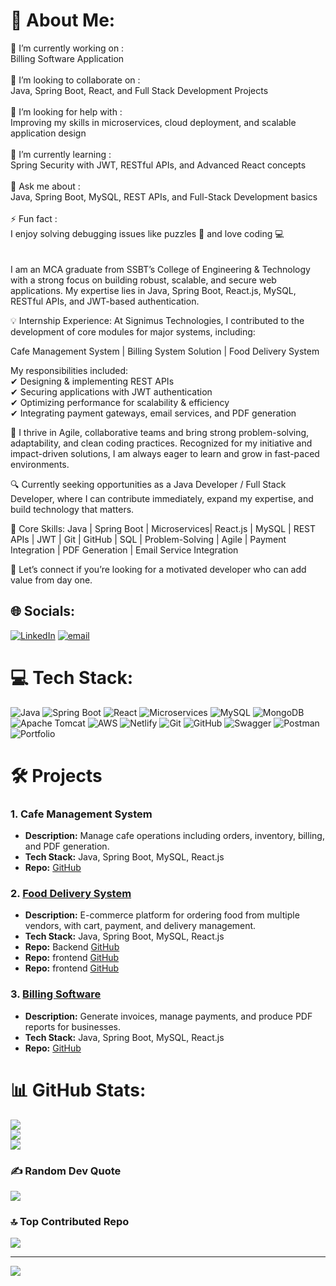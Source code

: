 # 💫 About Me:
🔭 I’m currently working on :<br>Billing Software Application <br><br>👯 I’m looking to collaborate on :<br>Java, Spring Boot, React, and Full Stack Development Projects<br><br>🤝 I’m looking for help with :<br>Improving my skills in microservices, cloud deployment, and scalable application design<br><br>🌱 I’m currently learning :<br>Spring Security with JWT, RESTful APIs, and Advanced React concepts<br><br>💬 Ask me about :<br>Java, Spring Boot, MySQL, REST APIs, and Full-Stack Development basics<br><br>⚡ Fun fact :<br>I enjoy solving debugging issues like puzzles 🧩 and love coding 💻<br><br>     
I am an MCA graduate from SSBT’s College of Engineering & Technology with a strong focus on building robust, scalable, and secure web applications. My expertise lies in Java, Spring Boot, React.js, MySQL, RESTful APIs, and JWT-based authentication.

💡 Internship Experience:
At Signimus Technologies, I contributed to the development of core modules for major systems, including:

Cafe Management System | Billing System Solution | Food Delivery System

My responsibilities included:<br>
✔ Designing & implementing REST APIs <br>
✔ Securing applications with JWT authentication <br>
✔ Optimizing performance for scalability & efficiency <br>
✔ Integrating payment gateways, email services, and PDF generation <br>

🌱 I thrive in Agile, collaborative teams and bring strong problem-solving, adaptability, and clean coding practices. Recognized for my initiative and impact-driven solutions, I am always eager to learn and grow in fast-paced environments.

🔍 Currently seeking opportunities as a Java Developer / Full Stack Developer, where I can contribute immediately, expand my expertise, and build technology that matters.

💼 Core Skills:
Java | Spring Boot | Microservices| React.js | MySQL | REST APIs | JWT | Git | GitHub | SQL | Problem-Solving | Agile | Payment Integration | PDF Generation | Email Service Integration

📩 Let’s connect if you’re looking for a motivated developer who can add value from day one.


## 🌐 Socials:
[![LinkedIn](https://img.shields.io/badge/LinkedIn-%230077B5.svg?logo=linkedin&logoColor=white)](https://linkedin.com/in/https://www.linkedin.com/in/kunal-pardeshi-ba3627250/) 
[![email](https://img.shields.io/badge/Email-D14836?logo=gmail&logoColor=white)](mailto:kpardeshi433@gmail.com) 

# 💻 Tech Stack:
![Java](https://img.shields.io/badge/java-%23ED8B00.svg?style=for-the-badge&logo=openjdk&logoColor=white) 
![Spring Boot](https://img.shields.io/badge/springboot-%236DB33F.svg?style=for-the-badge&logo=springboot&logoColor=white) 
![React](https://img.shields.io/badge/react-%2320232a.svg?style=for-the-badge&logo=react&logoColor=%2361DAFB) 
![Microservices](https://img.shields.io/badge/Microservices-%23007396.svg?style=for-the-badge&logoColor=white) 
![MySQL](https://img.shields.io/badge/mysql-4479A1.svg?style=for-the-badge&logo=mysql&logoColor=white) 
![MongoDB](https://img.shields.io/badge/MongoDB-%234ea94b.svg?style=for-the-badge&logo=mongodb&logoColor=white) 
![Apache Tomcat](https://img.shields.io/badge/apache%20tomcat-%23F8DC75.svg?style=for-the-badge&logo=apache-tomcat&logoColor=black) 
![AWS](https://img.shields.io/badge/AWS-%23FF9900.svg?style=for-the-badge&logo=amazon-aws&logoColor=white) 
![Netlify](https://img.shields.io/badge/netlify-%23000000.svg?style=for-the-badge&logo=netlify&logoColor=#00C7B7) 
![Git](https://img.shields.io/badge/git-%23F05033.svg?style=for-the-badge&logo=git&logoColor=white) 
![GitHub](https://img.shields.io/badge/github-%23121011.svg?style=for-the-badge&logo=github&logoColor=white) 
![Swagger](https://img.shields.io/badge/-Swagger-%23Clojure?style=for-the-badge&logo=swagger&logoColor=white) 
![Postman](https://img.shields.io/badge/Postman-FF6C37?style=for-the-badge&logo=postman&logoColor=white) 
![Portfolio](https://img.shields.io/badge/Portfolio-%23000000.svg?style=for-the-badge&logo=firefox&logoColor=#FF7139)
# 🛠️ Projects

### 1. Cafe Management System
- **Description:** Manage cafe operations including orders, inventory, billing, and PDF generation.
- **Tech Stack:** Java, Spring Boot, MySQL, React.js
- **Repo:** [GitHub](https://github.com/kunall002/CafeManagementSystem)


### 2. [Food Delivery System](https://foodclient-netlify.netlify.app/)
- **Description:** E-commerce platform for ordering food from multiple vendors, with cart, payment, and delivery management.
- **Tech Stack:** Java, Spring Boot, MySQL, React.js
- **Repo:** Backend [GitHub](https://github.com/kunall002/foodrestapi)
- **Repo:** frontend [GitHub](https://github.com/kunall002/foodAdmin-netlify)
- **Repo:** frontend [GitHub](https://github.com/kunall002/foodclient-netlify)


### 3. [Billing Software](https://github.com/kunall002/billing-software)
- **Description:** Generate invoices, manage payments, and produce PDF reports for businesses.
- **Tech Stack:** Java, Spring Boot, MySQL, React.js
- **Repo:** [GitHub](https://github.com/kunall002/Billing-Software-System)



# 📊 GitHub Stats:
![](https://github-readme-stats.vercel.app/api?username=kunall002&theme=github_dark&hide_border=false&include_all_commits=true&count_private=true)<br/>
![](https://nirzak-streak-stats.vercel.app/?user=kunall002&theme=github_dark&hide_border=false)<br/>
![](https://github-readme-stats.vercel.app/api/top-langs/?username=kunall002&theme=github_dark&hide_border=false&include_all_commits=true&count_private=true&layout=compact)

### ✍️ Random Dev Quote
![](https://quotes-github-readme.vercel.app/api?type=horizontal&theme=radical)

### 🔝 Top Contributed Repo
![](https://github-contributor-stats.vercel.app/api?username=kunall002&limit=5&theme=vue-dark&combine_all_yearly_contributions=true)

---
[![](https://visitcount.itsvg.in/api?id=kunall002&icon=2&color=12)](https://visitcount.itsvg.in)

<!-- Proudly created with GPRM ( https://gprm.itsvg.in ) -->
